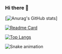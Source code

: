 ### Hi there 👋

[![Anurag's GitHub stats](https://github-readme-stats.vercel.app/api?username=antoniojunnior&show_icons=true&theme=radical&locale=pt-br)]

[![Readme Card](https://github-readme-stats.vercel.app/api/pin/?username=antoniojunnior&repo=antoniojunnior&theme=radical&locale=pt-br)](https://github.com/antoniojunnior)

[![Top Langs](https://github-readme-stats.vercel.app/api/top-langs/?username=antoniojunnior&layout=compact&theme=radical&locale=pt-br)](https://github.com/antoniojunnior)

![Snake animation](https://github.com/antoniojunnior/antoniojunnior/blob/output/github-contribution-grid-snake.svg)
